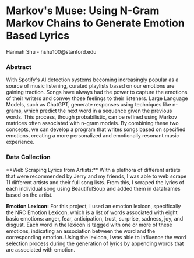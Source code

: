 <h1>Markov's Muse: Using N-Gram Markov Chains to Generate Emotion Based Lyrics</h1>
Hannah Shu - hshu100@stanford.edu

<h3>Abstract</h3>
With Spotify's AI detection systems becoming increasingly popular as a source of music listening, curated playlists based on our emotions are gaining traction. Songs have always had the power to capture the emotions of their writers and convey those feelings to their listeners. Large Language Models, such as ChatGPT, generate responses using techniques like n-grams, which predict the next word in a sequence given the previous words. This process, though probabilistic, can be refined using Markov matrices often associated with n-gram models. By combining these two concepts, we can develop a program that writes songs based on specified emotions, creating a more personalized and emotionally resonant music experience.

<h3>Data Collection</h3>
**Web Scraping Lyrics from Artists:** With a plethora of different artists that were recommended by Jerry and my friends, I was able to web scrape 11 different artists and their full song lists. From this, I scraped the lyrics of each individual song using BeautifulSoup and added them in dataframes based on the artist. 

**Emotion Lexicon:** For this project, I used an emotion lexicon, specifically the NRC Emotion Lexicon, which is a list of words associated with eight basic emotions: anger, fear, anticipation, trust, surprise, sadness, joy, and disgust. Each word in the lexicon is tagged with one or more of these emotions, indicating an association between the word and the corresponding emotion. Using the lexicon, I was able to influence the word selection process during the generation of lyrics by appending words that are associated with emotion. 
